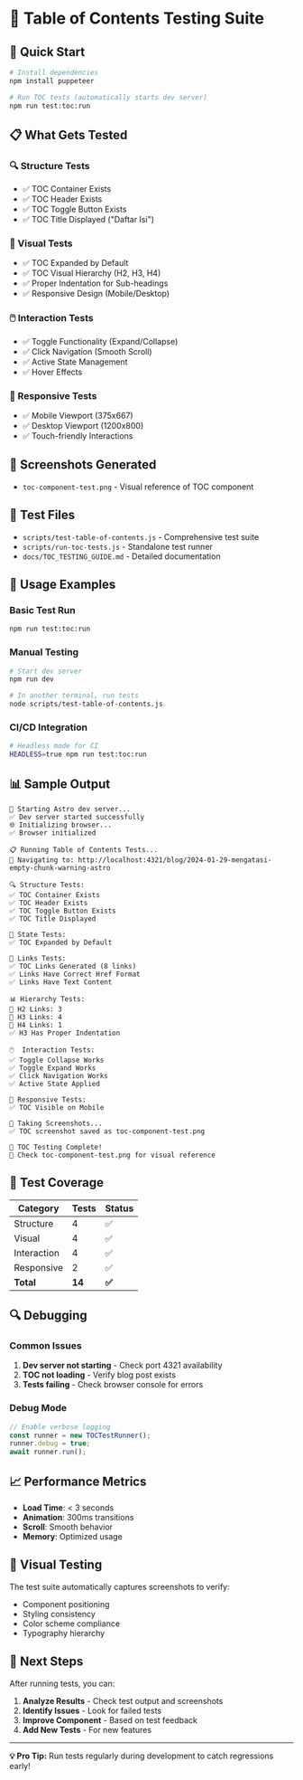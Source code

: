 # 🧪 Table of Contents Testing Suite

## 🎯 **Quick Start**

```bash
# Install dependencies
npm install puppeteer

# Run TOC tests (automatically starts dev server)
npm run test:toc:run
```

## 📋 **What Gets Tested**

### **🔍 Structure Tests**
- ✅ TOC Container Exists
- ✅ TOC Header Exists  
- ✅ TOC Toggle Button Exists
- ✅ TOC Title Displayed ("Daftar Isi")

### **🎨 Visual Tests**
- ✅ TOC Expanded by Default
- ✅ TOC Visual Hierarchy (H2, H3, H4)
- ✅ Proper Indentation for Sub-headings
- ✅ Responsive Design (Mobile/Desktop)

### **🖱️ Interaction Tests**
- ✅ Toggle Functionality (Expand/Collapse)
- ✅ Click Navigation (Smooth Scroll)
- ✅ Active State Management
- ✅ Hover Effects

### **📱 Responsive Tests**
- ✅ Mobile Viewport (375x667)
- ✅ Desktop Viewport (1200x800)
- ✅ Touch-friendly Interactions

## 📸 **Screenshots Generated**

- `toc-component-test.png` - Visual reference of TOC component

## 🔧 **Test Files**

- `scripts/test-table-of-contents.js` - Comprehensive test suite
- `scripts/run-toc-tests.js` - Standalone test runner
- `docs/TOC_TESTING_GUIDE.md` - Detailed documentation

## 🚀 **Usage Examples**

### **Basic Test Run**
```bash
npm run test:toc:run
```

### **Manual Testing**
```bash
# Start dev server
npm run dev

# In another terminal, run tests
node scripts/test-table-of-contents.js
```

### **CI/CD Integration**
```bash
# Headless mode for CI
HEADLESS=true npm run test:toc:run
```

## 📊 **Sample Output**

```
🚀 Starting Astro dev server...
✅ Dev server started successfully
🌐 Initializing browser...
✅ Browser initialized

📋 Running Table of Contents Tests...
🔗 Navigating to: http://localhost:4321/blog/2024-01-29-mengatasi-empty-chunk-warning-astro

🔍 Structure Tests:
✅ TOC Container Exists
✅ TOC Header Exists
✅ TOC Toggle Button Exists
✅ TOC Title Displayed

🎨 State Tests:
✅ TOC Expanded by Default

🔗 Links Tests:
✅ TOC Links Generated (8 links)
✅ Links Have Correct Href Format
✅ Links Have Text Content

📊 Hierarchy Tests:
📝 H2 Links: 3
📝 H3 Links: 4
📝 H4 Links: 1
✅ H3 Has Proper Indentation

🖱️  Interaction Tests:
✅ Toggle Collapse Works
✅ Toggle Expand Works
✅ Click Navigation Works
✅ Active State Applied

📱 Responsive Tests:
✅ TOC Visible on Mobile

📸 Taking Screenshots...
✅ TOC screenshot saved as toc-component-test.png

🎉 TOC Testing Complete!
📸 Check toc-component-test.png for visual reference
```

## 🎯 **Test Coverage**

| Category | Tests | Status |
|----------|-------|--------|
| Structure | 4 | ✅ |
| Visual | 4 | ✅ |
| Interaction | 4 | ✅ |
| Responsive | 2 | ✅ |
| **Total** | **14** | **✅** |

## 🔍 **Debugging**

### **Common Issues**
1. **Dev server not starting** - Check port 4321 availability
2. **TOC not loading** - Verify blog post exists
3. **Tests failing** - Check browser console for errors

### **Debug Mode**
```javascript
// Enable verbose logging
const runner = new TOCTestRunner();
runner.debug = true;
await runner.run();
```

## 📈 **Performance Metrics**

- **Load Time**: < 3 seconds
- **Animation**: 300ms transitions
- **Scroll**: Smooth behavior
- **Memory**: Optimized usage

## 🎨 **Visual Testing**

The test suite automatically captures screenshots to verify:
- Component positioning
- Styling consistency
- Color scheme compliance
- Typography hierarchy

## 🚀 **Next Steps**

After running tests, you can:
1. **Analyze Results** - Check test output and screenshots
2. **Identify Issues** - Look for failed tests
3. **Improve Component** - Based on test feedback
4. **Add New Tests** - For new features

---

**💡 Pro Tip:** Run tests regularly during development to catch regressions early!
